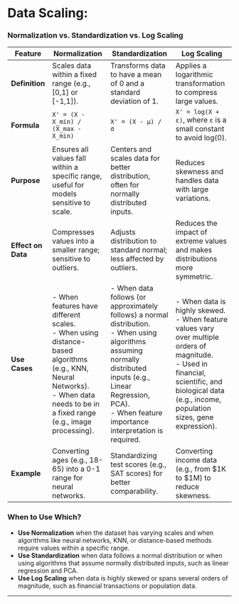 
# Data Scaling: 

### Normalization vs. Standardization vs. Log Scaling

| **Feature**      | **Normalization** | **Standardization** | **Log Scaling** |
|-----------------|------------------|--------------------|----------------|
| **Definition**   | Scales data within a fixed range (e.g., [0,1] or [-1,1]). | Transforms data to have a mean of 0 and a standard deviation of 1. | Applies a logarithmic transformation to compress large values. |
| **Formula**      | `X' = (X - X_min) / (X_max - X_min)` | `X' = (X - μ) / σ` | `X' = log(X + ε)`, where `ε` is a small constant to avoid log(0). |
| **Purpose**      | Ensures all values fall within a specific range, useful for models sensitive to scale. | Centers and scales data for better distribution, often for normally distributed inputs. | Reduces skewness and handles data with large variations. |
| **Effect on Data** | Compresses values into a smaller range; sensitive to outliers. | Adjusts distribution to standard normal; less affected by outliers. | Reduces the impact of extreme values and makes distributions more symmetric. |
| **Use Cases**    | - When features have different scales.  <br> - When using distance-based algorithms (e.g., KNN, Neural Networks). <br> - When data needs to be in a fixed range (e.g., image processing). | - When data follows (or approximately follows) a normal distribution. <br> - When using algorithms assuming normally distributed inputs (e.g., Linear Regression, PCA). <br> - When feature importance interpretation is required. | - When data is highly skewed. <br> - When feature values vary over multiple orders of magnitude. <br> - Used in financial, scientific, and biological data (e.g., income, population sizes, gene expression). |
| **Example**      | Converting ages (e.g., 18-65) into a 0-1 range for neural networks. | Standardizing test scores (e.g., SAT scores) for better comparability. | Converting income data (e.g., from $1K to $1M) to reduce skewness. |

### When to Use Which?
- **Use Normalization** when the dataset has varying scales and when algorithms like neural networks, KNN, or distance-based methods require values within a specific range.
- **Use Standardization** when data follows a normal distribution or when using algorithms that assume normally distributed inputs, such as linear regression and PCA.
- **Use Log Scaling** when data is highly skewed or spans several orders of magnitude, such as financial transactions or population data.


---